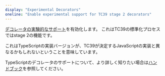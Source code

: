 ```yaml
---
display: "Experimental Decorators"
oneline: "Enable experimental support for TC39 stage 2 decorators"
---
```


[デコレータの実験的なサポート](https://github.com/tc39/proposal-decorators)を有効化します。
これはTC39の標準化プロセスではstage 2の機能です。

これはTypeScriptの実装バージョンが、TC39が決定するJavaScriptの実装と異なるかもしれないということを意味しています。

TypeScriptのデコレータのサポートについて、より詳しく知りたい場合は[ハンドブック](/docs/handbook/decorators.html)を参照してください。
